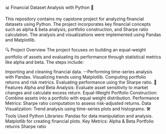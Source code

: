 📊 Financial Dataset Analysis with Python 🐼


This repository contains my capstone project for analyzing financial datasets using Python. The project incorporates key financial concepts such as alpha & beta analysis, portfolio construction, and Sharpe ratio calculation. The analysis and visualizations were implemented using Pandas and Matplotlib.

🔍 Project Overview
The project focuses on building an equal-weight portfolio of assets and evaluating its performance through statistical metrics like alpha and beta. The steps include:

Importing and cleaning financial data.
--Performing time-series analysis with Pandas.
Visualizing trends using Matplotlib.
Computing portfolio returns and risk metrics.
Evaluating performance using the Sharpe ratio.
🚀 Features
Alpha and Beta Analysis: Evaluate asset sensitivity to market changes and calculate excess return.
Equal-Weight Portfolio Construction: Combine assets into a portfolio with equal weight distribution.
Performance Metrics: Sharpe ratio computation to assess risk-adjusted returns.
Data Visualization: Trend analysis using time-series plots and histograms.
🛠️ Tools Used
Python Libraries:
Pandas for data manipulation and analysis.
Matplotlib for creating financial plots.
Key Metrics:
Alpha & Beta
Portfolio returns
Sharpe ratio
